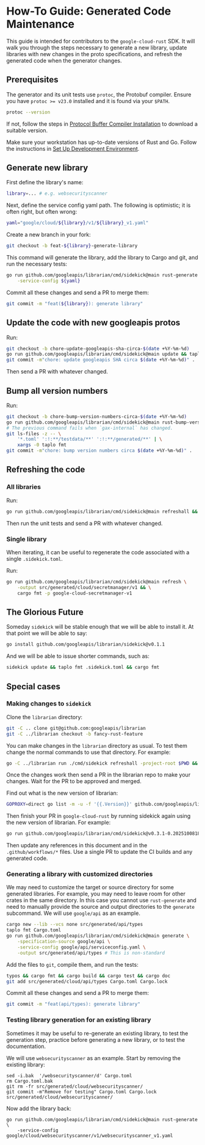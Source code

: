 # How-To Guide: Generated Code Maintenance

This guide is intended for contributors to the `google-cloud-rust` SDK. It will
walk you through the steps necessary to generate a new library, update libraries
with new changes in the proto specifications, and refresh the generated code
when the generator changes.

## Prerequisites

The generator and its unit tests use `protoc`, the Protobuf compiler. Ensure you
have `protoc >= v23.0` installed and it is found via your `$PATH`.

```bash
protoc --version
```

If not, follow the steps in [Protocol Buffer Compiler Installation] to download
a suitable version.

Make sure your workstation has up-to-date versions of Rust and Go. Follow the
instructions in [Set Up Development Environment].

## Generate new library

First define the library's name:

```bash
library=... # e.g. websecurityscanner
```

Next, define the service config yaml path. The following is optimistic; it is
often right, but often wrong:

```bash
yaml="google/cloud/${library}/v1/${library}_v1.yaml"
```

Create a new branch in your fork:

```bash
git checkout -b feat-${library}-generate-library
```

This command will generate the library, add the library to Cargo and git, and
run the necessary tests:

```bash
go run github.com/googleapis/librarian/cmd/sidekick@main rust-generate \
    -service-config ${yaml}
```

Commit all these changes and send a PR to merge them:

```bash
git commit -m "feat(${library}): generate library"
```

## Update the code with new googleapis protos

Run:

```bash
git checkout -b chore-update-googleapis-sha-circa-$(date +%Y-%m-%d)
go run github.com/googleapis/librarian/cmd/sidekick@main update && taplo fmt .sidekick.toml && cargo fmt
git commit -m"chore: update googleapis SHA circa $(date +%Y-%m-%d)" .
```

Then send a PR with whatever changed.

## Bump all version numbers

Run:

```bash
git checkout -b chore-bump-version-numbers-circa-$(date +%Y-%m-%d)
go run github.com/googleapis/librarian/cmd/sidekick@main rust-bump-versions
# The previous command fails when `gax-internal` has changed.
git ls-files -z -- \
    '*.toml' ':!:**/testdata/**' ':!:**/generated/**' | \
    xargs -0 taplo fmt
git commit -m"chore: bump version numbers circa $(date +%Y-%m-%d)" .
```

## Refreshing the code

### All libraries

Run:

```bash
go run github.com/googleapis/librarian/cmd/sidekick@main refreshall && cargo fmt
```

Then run the unit tests and send a PR with whatever changed.

### Single library

When iterating, it can be useful to regenerate the code associated with a single
`.sidekick.toml`.

Run:

```bash
go run github.com/googleapis/librarian/cmd/sidekick@main refresh \
    -output src/generated/cloud/secretmanager/v1 && \
    cargo fmt -p google-cloud-secretmanager-v1
```

## The Glorious Future

Someday `sidekick` will be stable enough that we will be able to install it. At
that point we will be able to say:

```bash
go install github.com/googleapis/librarian/sidekick@v0.1.1
```

And we will be able to issue shorter commands, such as:

```bash
sidekick update && taplo fmt .sidekick.toml && cargo fmt
```

## Special cases

### Making changes to `sidekick`

Clone the `librarian` directory:

```bash
git -C .. clone git@github.com:googleapis/librarian
git -C ../librarian checkout -b fancy-rust-feature
```

You can make changes in the `librarian` directory as usual. To test them change
the normal commands to use that directory. For example:

```bash
go -C ../librarian run ./cmd/sidekick refreshall -project-root $PWD && cargo fmt
```

Once the changes work then send a PR in the librarian repo to make your changes.
Wait for the PR to be approved and merged.

Find out what is the new version of librarian:

```bash
GOPROXY=direct go list -m -u -f '{{.Version}}' github.com/googleapis/librarian@main
```

Then finish your PR in `google-cloud-rust` by running sidekick again using the new version of librarian. For example:

```bash
go run github.com/googleapis/librarian/cmd/sidekick@v0.3.1-0.20251008180626-c4bfc3f4b16e refreshall && cargo fmt
```


Then update any references in this document and in the `.github/workflows/*`
files. Use a single PR to update the CI builds and any generated code.

### Generating a library with customized directories

We may need to customize the target or source directory for some generated
libraries. For example, you may need to leave room for other crates in the same
directory. In this case you cannot use `rust-generate` and need to manually
provide the source and output directories to the `generate` subcommand. We will
use `google/api` as an example.

```bash
cargo new --lib --vcs none src/generated/api/types
taplo fmt Cargo.toml
go run github.com/googleapis/librarian/cmd/sidekick@main generate \
    -specification-source google/api \
    -service-config google/api/serviceconfig.yaml \
    -output src/generated/api/types # This is non-standard
```

Add the files to `git`, compile them, and run the tests:

```bash
typos && cargo fmt && cargo build && cargo test && cargo doc
git add src/generated/cloud/api/types Cargo.toml Cargo.lock
```

Commit all these changes and send a PR to merge them:

```bash
git commit -m "feat(api/types): generate library"
```

### Testing library generation for an existing library

Sometimes it may be useful to re-generate an existing library, to test the
generation step, practice before generating a new library, or to test the
documentation.

We will use `websecurityscanner` as an example. Start by removing the existing
library:

```shell
sed -i.bak  '/websecurityscanner/d' Cargo.toml
rm Cargo.toml.bak
git rm -fr src/generated/cloud/websecurityscanner/
git commit -m"Remove for testing" Cargo.toml Cargo.lock src/generated/cloud/websecurityscanner/
```

Now add the library back:

```shell
go run github.com/googleapis/librarian/cmd/sidekick@main rust-generate \
    -service-config google/cloud/websecurityscanner/v1/websecurityscanner_v1.yaml
```

[protocol buffer compiler installation]: https://protobuf.dev/installation/
[set up development environment]: /doc/contributor/howto-guide-set-up-development-environment.md
